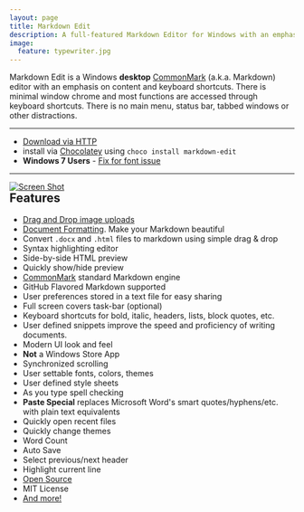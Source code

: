 ```yaml
---
layout: page
title: Markdown Edit
description: A full-featured Markdown Editor for Windows with an emphasis on content and keyboard shortcuts
image:
  feature: typewriter.jpg
---
```


Markdown Edit is a Windows **desktop**
[CommonMark](http://commonmark.org) (a.k.a. Markdown) editor with an
emphasis on content and keyboard shortcuts. There is minimal window
chrome and most functions are accessed through keyboard shortcuts. There
is no main menu, status bar, tabbed windows or other distractions.

------------------------------------------------------------------------

-   [Download via
    HTTP](http://mike-ward.net/downloads/cdn/downloads/MarkdownEditSetup.msi)
-   install via
    [Chocolatey](https://chocolatey.org/packages/markdown-edit) using
    `choco install markdown-edit`
-   **Windows 7 Users** - [Fix for font
    issue](https://github.com/mike-ward/Markdown-Edit/issues/14)

------------------------------------------------------------------------

<div style="height:700px; position:absolute">
<a href="http://mike-ward.net/cdn/images/markdown-edit/markdown-edit-screenshot.png" target="_blank"><img src="http://mike-ward.net/cdn/images/markdown-edit/markdown-edit-screenshot.png" alt="Screen Shot"/></a>
</div>

Features
--------

-   [Drag and Drop image
    uploads](http://mike-ward.net/2015/03/31/markdown-edit-1-4-imgur-uploads/)
-   [Document
    Formatting](http://mike-ward.net/2015/04/20/markdown-edit-1-5-released/).
    Make your Markdown beautiful
-   Convert `.docx` and `.html` files to markdown using simple drag &
    drop
-   Syntax highlighting editor
-   Side-by-side HTML preview
-   Quickly show/hide preview
-   [CommonMark](http://commonmark.org) standard Markdown engine
-   GitHub Flavored Markdown supported
-   User preferences stored in a text file for easy sharing
-   Full screen covers task-bar (optional)
-   Keyboard shortcuts for bold, italic, headers, lists, block
    quotes, etc.
-   User defined snippets improve the speed and proficiency of
    writing documents.
-   Modern UI look and feel
-   **Not** a Windows Store App
-   Synchronized scrolling
-   User settable fonts, colors, themes
-   User defined style sheets
-   As you type spell checking
-   **Paste Special** replaces Microsoft Word's
    smart quotes/hyphens/etc. with plain text equivalents
-   Quickly open recent files
-   Quickly change themes
-   Word Count
-   Auto Save
-   Select previous/next header
-   Highlight current line
-   [Open Source](https://github.com/mike-ward/Markdown-Edit)
-   MIT License
-   [And more!](%7B%7Bsite.url%7D%7D/features)

